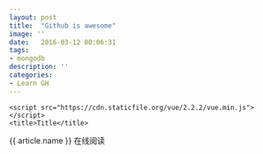 ```yaml
---
layout: post
title:  "Github is awesome"
image: ''
date:   2016-03-12 00:06:31
tags:
- mongodb
description: ''
categories:
- Learn GH 
---
```


<!DOCTYPE html>
<html lang="en">
<head>
    <meta charset="UTF-8">
    <link rel="stylesheet" type="text/css" href="page.css">

    <script src="https://cdn.staticfile.org/vue/2.2.2/vue.min.js"></script>
    <title>Title</title>
</head>
<body>
<div class="articleList">
    <article class="article" v-for="article in articleList">
        <div class="article_head">
            <label class="article_name">{{ article.name }}</label>
            <a class="readOnline" :href="article.url">在线阅读</a>
        </div>
        <p class="article_content  hidden_article"  v-html="article.content"></p>
        <div class="showbtn" v-html="article.showbtn" onclick="isShow(this)"></div>
    </article>
</div>
<script>
var Child = {
  template: '<h1>自定义组件</h1>'
}
// 创建根实例
new Vue({
  el: '.articleList',
  data: {
    articleList:[
      {
        name: '复活',
        url: '##',
        content: ' \
            I have a dream!I have a dream!I have a dream!I have a dream!I have a dream!I have a dream!             \
            I have a dream!I have a dream!I have a dream!I have a dream!I have a dream!I have a dream!             \
            我有一个梦想！我有一个梦想！我有一个梦想！我有一个梦想！我有一个梦想！我有一个梦想！我有一个梦想！                   \
            我有一个梦想！我有一个梦想！我有一个梦想！我有一个梦想！ 我有一个梦想！我有一个梦想！我有一个梦想！我有一个梦想！      \
            I have a dream!I have a dream!I have a dream!I have a dream!I have a dream!I have a dream!             \
            I have a dream!I have a dream!I have a dream!I have a dream!I have a dream!I have a dream!             \
            I have a dream!I have a dream!I have a dream!I have a dream!I have a dream!I have a dream!             \
        ',
        showbtn: '显示全部',
      },
      {
        name: '卡拉',
        url: '#',
        content: ' \
            I have a dream!I have a dream!I have a dream!I have a dream!I have a dream!I have a dream!             \
            I have a dream!I have a dream!I have a dream!I have a dream!I have a dream!I have a dream!             \
            我有一个梦想！我有一个梦想！我有一个梦想！我有一个梦想！我有一个梦想！我有一个梦想！我有一个梦想！                   \
            我有一个梦想！我有一个梦想！我有一个梦想！我有一个梦想！ 我有一个梦想！我有一个梦想！我有一个梦想！我有一个梦想！      \
            I have a dream!I have a dream!I have a dream!I have a dream!I have a dream!I have a dream!             \
            I have a dream!I have a dream!I have a dream!I have a dream!I have a dream!I have a dream!             \
            I have a dream!I have a dream!I have a dream!I have a dream!I have a dream!I have a dream!             \
        ',
        showbtn: '显示全部',
      },
    ]
  }
});

 function isShow(element){
      if(element.innerHTML=='显示全部'){
        element.previousElementSibling.className = 'article_content';
        element.innerHTML='隐藏';
      }else{
        element.previousElementSibling.className += ' hidden_article';
        element.innerHTML='显示全部';
      }
    }

function readOnline(){
    let reads = document.querySelectorAll(".readOnline");
    let url = "";
    for(let i=0 ;i < reads.length; i++ ){
        if( reads[i].attributes["href"].value == '#'){
           reads[i].style.display='none';
        }
    }
}
readOnline();

</script>


</body>
</html>


